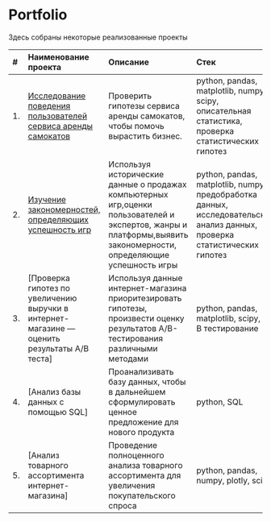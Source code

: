 # Portfolio

Здесь собраны некоторые реализованные проекты

| #   | Наименование проекта                                                                                                     | Описание                                                                           |Стек                                                                                   |
|:--- |:------------------------------------------------------------------------------------------------------------------------|:-----------------------------------------------------------------------------------------------------------------------------|:-------------------------------------------|
|1.   | [Исследование поведения пользователей сервиса аренды самокатов](https://goo.su/p2yEa) | Проверить гипотезы сервиса аренды самокатов, чтобы помочь вырастить бизнес. |python, pandas, matplotlib, numpy, scipy, описательная статистика, проверка статистических гипотез                  |
|2.   | [Изучение закономерностей, определяющих успешность игр](https://goo.su/L5H1v)         | Используя исторические данные о продажах компьютерных игр,оценки пользователей и экспертов, жанры и платформы,выявить закономерности, определяющие успешность игры  | python, pandas, matplotlib, numpy, предобработка данных, исследовательский анализ данных, проверка статистических гипотез  |
|3.   | [Проверка гипотез по увеличению выручки в интернет-магазине — оценить результаты A/B теста] | Используя данные интернет-магазина приоритезировать гипотезы, произвести оценку результатов A/B-тестирования различными методами | python, pandas, matplotlib, scipy, А/В тестирование |
|4.   | [Анализ базы данных с помощью SQL] | Проанализивать базу данных, чтобы в дальнейшем сформулировать ценное предложение для нового продукта | python, SQL  |
|5.   | [Анализ товарного ассортимента интернет-магазина] | Проведение полноценного анализа товарного ассортимента для увеличения покупательского спроса | python, pandas, numpy, plotly,  scipy |
